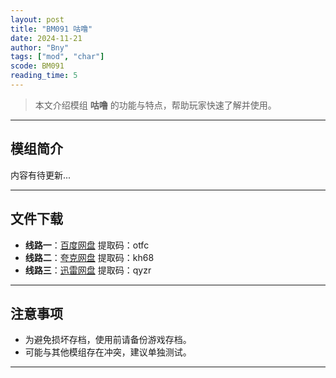 ```yaml
---
layout: post
title: "BM091 咕噜"
date: 2024-11-21
author: "Bny"
tags: ["mod", "char"]
scode: BM091
reading_time: 5
---
```


> 本文介绍模组 **咕噜** 的功能与特点，帮助玩家快速了解并使用。

---

## 模组简介

内容有待更新...

---


## 文件下载
- **线路一**：[百度网盘](https://pan.baidu.com/s/1a4RHWL91cwGJczpBNTWU4g?pwd=otfc)  提取码：otfc  
- **线路二**：[夸克网盘](https://pan.quark.cn/s/ad9cecb509a9?pwd=kh68)  提取码：kh68  
- **线路三**：[迅雷网盘](https://pan.xunlei.com/s/VOCCbcpLIL7qD5IUvE-GKnETA1?pwd=qyzr)  提取码：qyzr  

---

## 注意事项
- 为避免损坏存档，使用前请备份游戏存档。
- 可能与其他模组存在冲突，建议单独测试。

---

